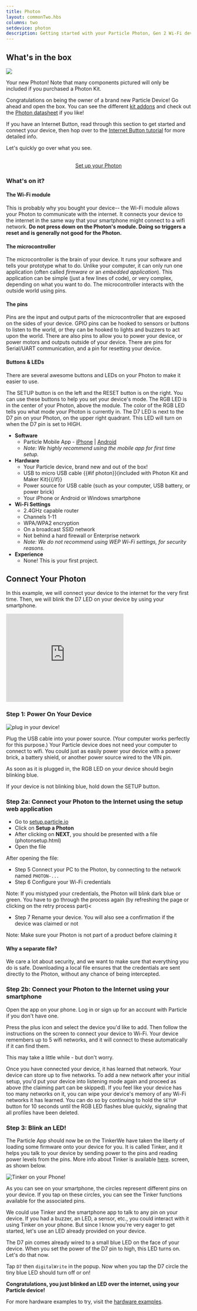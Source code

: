 ```yaml
---
title: Photon
layout: commonTwo.hbs
columns: two
setdevice: photon
description: Getting started with your Particle Photon, Gen 2 Wi-Fi device
---
```


## What's in the box
![](/assets/images/photon-kit-new.jpg)
<p class="caption">Your new Photon! Note that many components pictured will only be included if you purchased a Photon Kit.</p>

Congratulations on being the owner of a brand new Particle Device! Go ahead and open the box. You can see the different [kit addons](/reference/datasheets/accessories/legacy-accessories/) and check out the [Photon datasheet](/reference/datasheets/wi-fi/photon-datasheet/) if you like!

If you have an Internet Button, read through this section to get started and connect your device, then hop over to the [Internet Button tutorial](/reference/discontinued/hardware/button/) for more detailed info.

Let's quickly go over what you see.

<div  align="center">
<br />
<a href="https://setup.particle.io/?family=photon&device=photon"  target="_blank" class="button">Set up your Photon</a>
</div>

### What's on it?
#### The Wi-Fi module

This is probably why you bought your device-- the Wi-Fi module allows your Photon to communicate with the internet. It connects your device to the internet in the same way that your smartphone might connect to a wifi network. **Do not press down on the Photon's module. Doing so triggers a reset and is generally not good for the Photon.**

#### The microcontroller

The microcontroller is the brain of your device. It runs your software and tells your prototype what to do. Unlike your computer, it can only run one application (often called _firmware_ or an _embedded application_). This application can be simple (just a few lines of code), or very complex, depending on what you want to do. The microcontroller interacts with the outside world using pins.

#### The pins

Pins are the input and output parts of the microcontroller that are exposed on the sides of your device. GPIO pins can be hooked to sensors or buttons to listen to the world, or they can be hooked to lights and buzzers to act upon the world. There are also pins to allow you to power your device, or power motors and outputs outside of your device. There are pins for Serial/UART communication, and a pin for resetting your device.

#### Buttons & LEDs

There are several awesome buttons and LEDs on your Photon to make it easier to use.

The SETUP button is on the left and the RESET button is on the right. You can use these buttons to help you set your device's mode.
The RGB LED is in the center of your Photon, above the module. The color of the RGB LED tells you what mode your Photon is currently in.
The D7 LED is next to the D7 pin on your Photon, on the upper right quadrant. This LED will turn on when the D7 pin is set to HIGH.
* **Software**
  * Particle Mobile App - [iPhone](https://apps.apple.com/us/app/particle-build-iot-projects-wifi-or-cellular/id991459054) | [Android](https://play.google.com/store/apps/details?id=io.particle.android.app)
  * *Note: We highly recommend using the mobile app for first time setup.*
* **Hardware**
  * Your Particle device, brand new and out of the box!
  * USB to micro USB cable {{#if photon}}(included with Photon Kit and Maker Kit){{/if}}
  * Power source for USB cable (such as your computer, USB battery, or power brick)
  * Your iPhone or Android or Windows smartphone
* **Wi-Fi Settings**
  * 2.4GHz capable router
  * Channels 1-11
  * WPA/WPA2 encryption
  * On a broadcast SSID network
  * Not behind a hard firewall or Enterprise network
  * *Note: We do not recommend using WEP Wi-Fi settings, for security reasons.*
* **Experience**
    * None! This is your first project.


## Connect Your Photon
In this example, we will connect your device to the internet for the very first time. Then, we will blink the D7 LED on your device by using your smartphone.

<iframe src="https://player.vimeo.com/video/178282058" width="320" height="240" frameborder="0" webkitallowfullscreen mozallowfullscreen allowfullscreen></iframe>

### Step 1: Power On Your Device
![plug in your device!](/assets/images/photon-plugged-in.jpg)

Plug the USB cable into your power source. (Your computer works perfectly for this purpose.) Your Particle device does not need your computer to connect to wifi. You could just as easily power your device with a power brick, a battery shield, or another power source wired to the VIN pin.

As soon as it is plugged in, the RGB LED on your device should begin blinking blue.

If your device is not blinking blue, hold down the SETUP button.


### Step 2a: Connect your Photon to the Internet using the setup web application

- Go to [setup.particle.io](https://setup.particle.io)
- Click on **Setup a Photon**
- After clicking on **NEXT**, you should be presented with a file (photonsetup.html)
- Open the file

After opening the file:

- Step 5 Connect your PC to the Photon, by connecting to the network named `PHOTON-...`
- Step 6 Configure your Wi-Fi credentials

Note: If you mistyped your credentials, the Photon will blink dark blue or green. You have to go through the process again (by refreshing the page or clicking on the retry process part)<

- Step 7 Rename your device. You will also see a confirmation if the device was claimed or not

Note: Make sure your Photon is not part of a product before claiming it

<h4 id="why-a-separate-file-">Why a separate file?<a href="#why-a-separate-file-" class="header-permalinks"><i class="ion-link"></i></a></h4>

We care a lot about security, and we want to make sure that everything you do is safe. Downloading a local file ensures that the credentials are sent directly to the Photon, without any chance of being intercepted.

<h3 id="step-2b-connect-your-photon-to-the-internet-using-your-smartphone">Step 2b: Connect your Photon to the Internet using your smartphone<a href="#step-2b-connect-your-photon-to-the-internet-using-your-smartphone" class="header-permalinks"><i class="ion-link"></i></a></h3>

Open the app on your phone. Log in or sign up for an account with Particle if you don&apos;t have one.

Press the plus icon and select the device you'd like to add. Then follow the instructions on the screen to connect your device to Wi-Fi. Your device remembers up to 5 wifi networks, and it will connect to these automatically if it can find them.

This may take a little while - but don't worry.

Once you have connected your device, it has learned that network. Your device can store up to  five networks. To add a new network after your initial setup, you&apos;d put your device into listening mode again and proceed as above (the claiming part can be skipped). If you feel like your device has too many networks on it, you can wipe your device&apos;s memory of any Wi-Fi networks it has learned. You can do so by continuing to hold the <code>SETUP</code> button for 10 seconds until the RGB LED flashes blue quickly, signaling that all profiles have been deleted.

<h3 id="step-3-blink-an-led-">Step 3: Blink an LED!<a href="#step-3-blink-an-led-" class="header-permalinks"><i class="ion-link"></i></a></h3><p>The Particle App should now be on the <span class="footnoteLink">Tinker<span class="footnote">We have taken the liberty of loading some firmware onto your device for you. It is called Tinker, and it helps you talk to your device by sending power to the pins and reading power levels from the pins. More info about Tinker is available <a href="/archives/tinker/photon">here</a>.</span></span> screen, as shown below.</p>
<p><img src="/assets/images/tinker.png" alt="Tinker on your Phone!"></p>
<p>As you can see on your smartphone, the circles represent different pins on your device. If you tap on these circles, you can see the Tinker functions available for the associated pins.</p>
<p>We could use Tinker and the smartphone app to talk to any pin on your device. If you had a buzzer, an LED, a sensor, etc., you could interact with it using Tinker on your phone. But since I know you&apos;re very eager to get started, let&apos;s use an LED already provided on your device.</p>
<p>The D7 pin comes already wired to a small blue LED on the face of your device. When you set the power of the D7 pin to high, this LED turns on. Let&apos;s do that now.</p>
<p>Tap <code>D7</code> then <code>digitalWrite</code> in the popup. Now when you tap the D7 circle the tiny blue LED should turn off or on!</p>
<p><strong>Congratulations, you just blinked an LED over the internet, using your Particle device!</strong></p>


For more hardware examples to try, visit the [hardware examples](/getting-started/hardware-tutorials/hardware-examples/).
